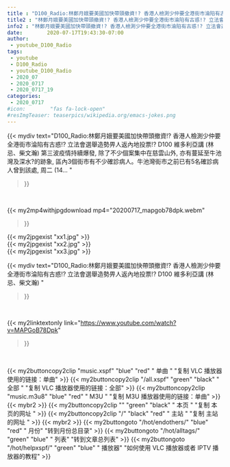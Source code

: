 ```yaml
---
title : "D100_Radio:林鄭月娥要美國加快帶頭撤資!? 香港人檢測少仲要全港街市淪陷有古惑!? 立法會選舉造勢畀人返內地投票!?  D100 維多利亞講 (林忌、柴文瀚) "
title2 : "林鄭月娥要美國加快帶頭撤資!? 香港人檢測少仲要全港街市淪陷有古惑!? 立法會選舉造勢畀人返內地投票!?  D100 維多利亞講 (林忌、柴文瀚) "
info2 : "林鄭月娥要美國加快帶頭撤資!? 香港人檢測少仲要全港街市淪陷有古惑!? 立法會選舉造勢畀人返內地投票!? D100 維多利亞講 (林忌、柴文瀚) 第三波疫情持續爆發, 除了不少個案集中在慈雲山外, 亦有蔓延至牛池灣及深水?的跡象, 區內3個街市有不少確診病人。牛池灣街市之前已有5名確診病人曾到該處, 周二 (14... "
date:        2020-07-17T19:43:30-07:00
author:
 - youtube_D100_Radio
tags:
 - youtube
 - D100_Radio
 - youtube_D100_Radio
 - 2020_07
 - 2020_0717
 - 2020_0717_19
categories:
 - 2020_0717
#icon:        "fas fa-lock-open"
#resImgTeaser: teaserpics/wikipedia.org/emacs-jokes.png
---
```


{{< mydiv text="D100_Radio:林鄭月娥要美國加快帶頭撤資!? 香港人檢測少仲要全港街市淪陷有古惑!? 立法會選舉造勢畀人返內地投票!? D100 維多利亞講 (林忌、柴文瀚) 第三波疫情持續爆發, 除了不少個案集中在慈雲山外, 亦有蔓延至牛池灣及深水?的跡象, 區內3個街市有不少確診病人。牛池灣街市之前已有5名確診病人曾到該處, 周二 (14... "
>}}
<br>


{{< my2mp4withjpgdownload mp4="20200717_mapgob78dpk.webm"
>}}

{{< my2jpgexist "xx1.jpg" >}}<br>
{{< my2jpgexist "xx2.jpg" >}}<br>
{{< my2jpgexist "xx3.jpg" >}}<br>



{{< mydiv text="D100_Radio:林鄭月娥要美國加快帶頭撤資!? 香港人檢測少仲要全港街市淪陷有古惑!? 立法會選舉造勢畀人返內地投票!?  D100 維多利亞講 (林忌、柴文瀚) "
>}}
<br>

{{< my2linktextonly link="https://www.youtube.com/watch?v=MAPGoB78Dpk"
>}}


<br>

{{< my2buttoncopy2clip "music.xspf"        "blue"   "red"    " 单曲 "  "复制 VLC 播放器使用的链接：单曲" >}} {{< my2buttoncopy2clip "/all.xspf"         "green"  "black"  " 全部 "  "复制 VLC 播放器使用的链接：全部" >}} {{< my2buttoncopy2clip "music.m3u8"        "blue"   "red"    " M3U  "    "复制 M3U 播放器使用的链接：单曲" >}} {{< mybr2 >}} {{< my2buttoncopy2clip ""                  "green"  "black"  " 本页 "    "复制 本页的网址 " >}} {{< my2buttoncopy2clip "/"                 "black"  "red"    " 主站 "    "复制 主站的网址 " >}} {{< mybr2 >}} {{< my2buttongoto      "/hot/endothers/"   "blue"   "red"    " 月份"   "转到月份总目录" >}} {{< my2buttongoto      "/hot/alltags/"     "green"  "blue"   " 列表"   "转到文章总列表" >}} {{< my2buttongoto      "/hot/helpxspf/"    "green"  "blue"   " 播放器" "如何使用 VLC 播放器或者 IPTV 播放器的教程" >}} 
